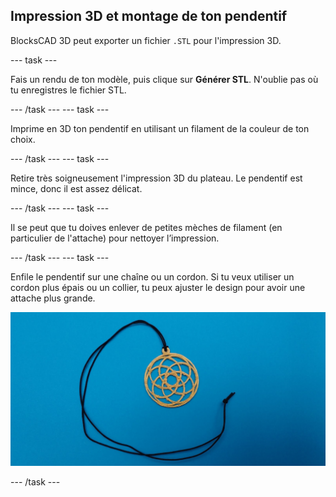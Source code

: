 ## Impression 3D et montage de ton pendentif

BlocksCAD 3D peut exporter un fichier `.STL` pour l'impression 3D.

--- task ---

Fais un rendu de ton modèle, puis clique sur **Générer STL**. N'oublie pas où tu enregistres le fichier STL.

--- /task --- --- task ---

Imprime en 3D ton pendentif en utilisant un filament de la couleur de ton choix.

--- /task --- --- task ---

Retire très soigneusement l'impression 3D du plateau. Le pendentif est mince, donc il est assez délicat.

--- /task --- --- task ---

Il se peut que tu doives enlever de petites mèches de filament (en particulier de l'attache) pour nettoyer l’impression.

--- /task --- --- task ---

Enfile le pendentif sur une chaîne ou un cordon. Si tu veux utiliser un cordon plus épais ou un collier, tu peux ajuster le design pour avoir une attache plus grande.

![capture d'écran](images/pendant-printed.png)

--- /task ---
